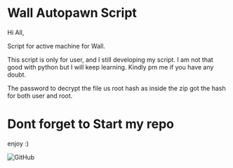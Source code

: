 # Wall Autopawn Script

Hi All,

Script for active machine for Wall.

This script is only for user, and I still developing my script. I am not that good with python but I will keep learning. Kindly pm me if you have any doubt.

The password to decrypt the file us root hash as inside the zip got the hash for both user and root.

# Dont forget to Start my repo

enjoy :)

![GitHub](https://raw.githubusercontent.com/saitamang/Hack-The-Box/master/Machine/wall/wall.PNG)

